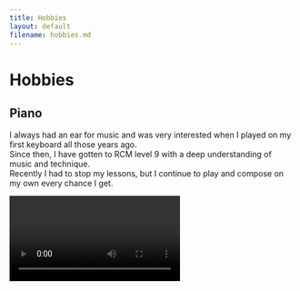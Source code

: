 ```yaml
---
title: Hobbies
layout: default
filename: hobbies.md
--- 
```


# Hobbies

## Piano

I always had an ear for music and was very interested when I played on my first keyboard all those years ago.<br/>
Since then, I have gotten to RCM level 9 with a deep understanding of music and technique.<br/>
Recently I had to stop my lessons, but I continue to play and compose on my own every chance I get.

![piano](/assets/videos/piano.mov)

